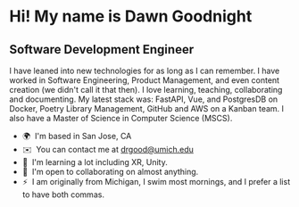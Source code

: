 Hi! My name is Dawn Goodnight
======================================================================================================================================

Software Development Engineer
-----------------------------

I have leaned into new technologies for as long as I can remember. I have worked in Software Engineering, Product Management, and even content creation (we didn't call it that then). I love learning, teaching, collaborating and documenting. My latest stack was: FastAPI, Vue, and PostgresDB on Docker, Poetry Library Management, GitHub and AWS on a Kanban team. I also have a Master of Science in Computer Science (MSCS).

*   🌍  I'm based in San Jose, CA
*   ✉️  You can contact me at [drgood@umich.edu](mailto:drgood@umich.edu)
*   🧠  I'm learning a lot including XR, Unity.
*   🤝  I'm open to collaborating on almost anything.
*   ⚡  I am originally from Michigan, I swim most mornings, and I prefer a list to have both commas.
